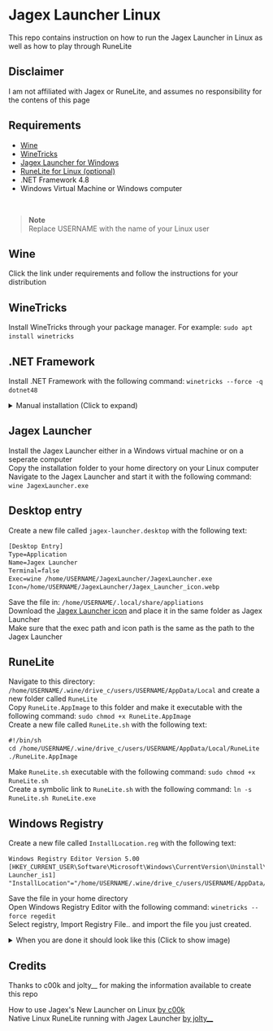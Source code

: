 # Jagex Launcher Linux

This repo contains instruction on how to run the Jagex Launcher in Linux as well as how to play through RuneLite

## Disclaimer

I am not affiliated with Jagex or RuneLite, and assumes no responsibility for the contens of this page

## Requirements

- [Wine](https://www.gloriouseggroll.tv/how-to-get-out-of-wine-dependency-hell)
- [WineTricks](https://github.com/Winetricks/winetricks)
- [Jagex Launcher for Windows](https://www.jagex.com/en-GB/launcher)
- [RuneLite for Linux (optional)](https://runelite.net)
- .NET Framework 4.8
- Windows Virtual Machine or Windows computer
<br>

> **Note**<br>
> Replace USERNAME with the name of your Linux user

## Wine

Click the link under requirements and follow the instructions for your distribution<br>

## WineTricks
Install WineTricks through your package manager. For example: `sudo apt install winetricks`

## .NET Framework

Install .NET Framework with the following command: `winetricks --force -q dotnet48`

<details>
<summary>Manual installation (Click to expand)</summary><br>

Start WineTricks with the following command: `winetricks --force`<br>
Ignore any pop-ups and keep pressing OK until you can proceed

Select "Select the default wineprefix and click OK"<br>
<img src="/assets/images/wineprefix.png"><br>

Select "Install a Windows DLL or component and click OK"<br>
<img src="/assets/images/component.png"><br>

Select "dotnet48" and click OK
<img src="/assets/images/dotnet48.png"><br>

Accept the license terms and click Install<br>
<img src="/assets/images/dotnet4setup.png">

If you get this warning just click Continue<br>
<img src="/assets/images/dotnetwarning.png"><br>

Accept the license terms and click Install<br>
<img src="/assets/images/dotnet4.8setup.png">

</details>

## Jagex Launcher
Install the Jagex Launcher either in a Windows virtual machine or on a seperate computer<br>
Copy the installation folder to your home directory on your Linux computer<br>
Navigate to the Jagex Launcher and start it with the following command: `wine JagexLauncher.exe`

## Desktop entry
Create a new file called `jagex-launcher.desktop` with the following text:
```
[Desktop Entry]
Type=Application
Name=Jagex Launcher
Terminal=false
Exec=wine /home/USERNAME/JagexLauncher/JagexLauncher.exe
Icon=/home/USERNAME/JagexLauncher/Jagex_Launcher_icon.webp
```

Save the file in: `/home/USERNAME/.local/share/appliations`<br>
Download the [Jagex Launcher icon](https://oldschool.runescape.wiki/images/Jagex_Launcher_icon.png) and place it in the same folder as Jagex Launcher<br>
Make sure that the exec path and icon path is the same as the path to the Jagex Launcher<br>

## RuneLite

Navigate to this directory: `/home/USERNAME/.wine/drive_c/users/USERNAME/AppData/Local` and create a new folder called `RuneLite`<br>
Copy `RuneLite.AppImage` to this folder and make it executable with the following command: `sudo chmod +x RuneLite.AppImage`<br>
Create a new file called `RuneLite.sh` with the following text:
```
#!/bin/sh
cd /home/USERNAME/.wine/drive_c/users/USERNAME/AppData/Local/RuneLite
./RuneLite.AppImage
```
Make `RuneLite.sh` executable with the following command: `sudo chmod +x RuneLite.sh`<br>
Create a symbolic link to `RuneLite.sh` with the following command: `ln -s RuneLite.sh RuneLite.exe`

## Windows Registry

Create a new file called `InstallLocation.reg` with the following text:
```
Windows Registry Editor Version 5.00
[HKEY_CURRENT_USER\Software\Microsoft\Windows\CurrentVersion\Uninstall\RuneLite Launcher_is1]
"InstallLocation"="/home/USERNAME/.wine/drive_c/users/USERNAME/AppData/Local/RuneLite"
```
Save the file in your home directory<br>
Open Windows Registry Editor with the following command: `winetricks --force regedit`<br>
Select registry, Import Registry File.. and import the file you just created.

<details>
<summary>When you are done it should look like this (Click to show image)</summary><br>
<img src="/assets/images/regedit.png">
</details>

## Credits

Thanks to c00k and jolty__ for making the information available to create this repo

How to use Jagex's New Launcher on Linux [by c00k](https://youtu.be/izLxF_Wwinw)
<br>
Native Linux RuneLite running with Jagex Launcher [by jolty__](https://www.reddit.com/r/2007scape/comments/uo1ey1/native_linux_runelite_running_with_jagex_launcher)

